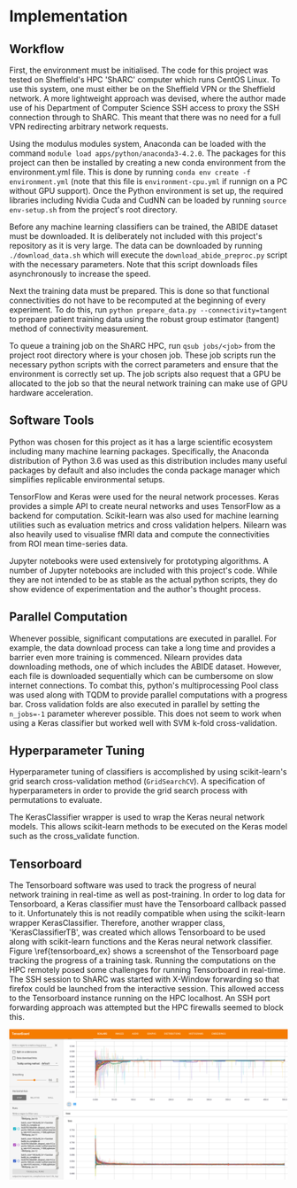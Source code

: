 # Implementation

## Workflow

First, the environment must be initialised. The code for this project was tested on Sheffield's HPC 'ShARC' computer which runs CentOS Linux. To use this system, one must either be on the Sheffield VPN or the Sheffield network. A more lightweight approach was devised, where the author made use of his Department of Computer Science SSH access to proxy the SSH connection through to ShARC. This meant that there was no need for a full VPN redirecting arbitrary network requests.

Using the modulus modules system, Anaconda can be loaded with the command `module load apps/python/anaconda3-4.2.0`. The packages for this project can then be installed by creating a new conda environment from the environment.yml file. This is done by running `conda env create -f environment.yml` (note that this file is `environment-cpu.yml` if runnign on a PC without GPU support). Once the Python environment is set up, the required libraries including Nvidia Cuda and CudNN can be loaded by running `source env-setup.sh` from the project's root directory.

Before any machine learning classifiers can be trained, the ABIDE dataset must be downloaded. It is deliberately not included with this project's repository as it is very large. The data can be downloaded by running `./download_data.sh` which will execute the `download_abide_preproc.py` script with the necessary parameters. Note that this script downloads files asynchronously to increase the speed.

Next the training data must be prepared. This is done so that functional connectivities do not have to be recomputed at the beginning of every experiment. To do this, run `python prepare_data.py --connectivity=tangent` to prepare patient training data using the robust group estimator (tangent) method of connectivity measurement.

To queue a training job on the ShARC HPC, run `qsub jobs/<job>` from the project root directory where <job> is your chosen job. These job scripts run the necessary python scripts with the correct parameters and ensure that the environment is correctly set up. The job scripts also request that a GPU be allocated to the job so that the neural network training can make use of GPU hardware acceleration.

## Software Tools

Python was chosen for this project as it has a large scientific ecosystem including many machine learning packages.
Specifically, the Anaconda distribution of Python 3.6 was used as this distribution includes many useful packages by default and also includes the conda package manager which simplifies replicable environmental setups.

TensorFlow and Keras were used for the neural network processes. Keras provides a simple API to create neural networks and uses TensorFlow as a backend for computation. Scikit-learn was also used for machine learning utilities such as evaluation metrics and cross validation helpers. Nilearn was also heavily used to visualise fMRI data and compute the connectivities from ROI mean time-series data.

Jupyter notebooks were used extensively for prototyping algorithms. A number of Jupyter notebooks are included with this project's code. While they are not intended to be as stable as the actual python scripts, they do show evidence of experimentation and the author's thought process.

## Parallel Computation

Whenever possible, significant computations are executed in parallel. For example, the data download process can take a long time and provides a barrier even more training is commenced. Nilearn provides data downloading methods, one of which includes the ABIDE dataset. However, each file is downloaded sequentially which can be cumbersome on slow internet connections. To combat this, python's multiprocessing Pool class was used along with TQDM to provide parallel computations with a progress bar. Cross validation folds are also executed in parallel by setting the `n_jobs=-1` parameter wherever possible. This does not seem to work when using a Keras classifier but worked well with SVM k-fold cross-validation.

## Hyperparameter Tuning

Hyperparameter tuning of classifiers is accomplished by using scikit-learn's grid search cross-validation method (`GridSearchCV`). A specification of hyperparameters in order to provide the grid search process with permutations to evaluate.

The KerasClassifier wrapper is used to wrap the Keras neural network models. This allows scikit-learn methods to be executed on the Keras model such as the cross_validate function.

## Tensorboard

The Tensorboard software was used to track the progress of neural network training in real-time as well as post-training. In order to log data for Tensorboard, a Keras classifier must have the Tensorboard callback passed to it. Unfortunately this is not readily compatible when using the scikit-learn wrapper KerasClassifier. Therefore, another wrapper class, 'KerasClassifierTB', was created which allows Tensorboard to be used along with scikit-learn functions and the Keras neural network classifier. Figure \ref{tensorboard_ex} shows a screenshot of the Tensorboard page tracking the progress of a training task. Running the computations on the HPC remotely posed some challenges for running Tensorboard in real-time. The SSH session to ShARC was started with X-Window forwarding so that firefox could be launched from the interactive session. This allowed access to the Tensorboard instance running on the HPC localhost. An SSH port forwarding approach was attempted but the HPC firewalls seemed to block this.

![The TensorBoard dashboard as a neural network is being trained.](source/figures/tensorboard.png)
